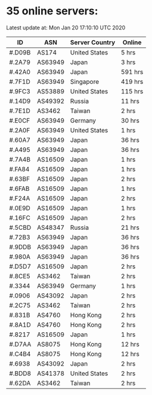 # 35 online servers:

Latest update at: Mon Jan 20 17:10:10 UTC 2020

| ID | ASN | Server Country | Online |
| -- | --- | -------------- | ------ |
| #.D09B | AS174 | United States | 5 hrs |
| #.2A79 | AS63949 | Japan | 3 hrs |
| #.42A0 | AS63949 | Japan | 591 hrs |
| #.7F1D | AS63949 | Singapore | 419 hrs |
| #.9FC3 | AS53889 | United States | 115 hrs |
| #.14D9 | AS49392 | Russia | 11 hrs |
| #.7E1D | AS3462 | Taiwan | 2 hrs |
| #.E0CF | AS63949 | Germany | 30 hrs |
| #.2A0F | AS63949 | United States | 1 hrs |
| #.60A7 | AS63949 | Japan | 36 hrs |
| #.A495 | AS63949 | Japan | 36 hrs |
| #.7A4B | AS16509 | Japan | 1 hrs |
| #.FA84 | AS16509 | Japan | 1 hrs |
| #.63BF | AS16509 | Japan | 2 hrs |
| #.6FAB | AS16509 | Japan | 1 hrs |
| #.F24A | AS16509 | Japan | 2 hrs |
| #.0E9D | AS16509 | Japan | 1 hrs |
| #.16FC | AS16509 | Japan | 2 hrs |
| #.5CBD | AS48347 | Russia | 21 hrs |
| #.72B3 | AS63949 | Japan | 36 hrs |
| #.9DDB | AS63949 | Japan | 36 hrs |
| #.980A | AS63949 | Japan | 36 hrs |
| #.D5D7 | AS16509 | Japan | 2 hrs |
| #.8CE5 | AS3462 | Taiwan | 2 hrs |
| #.3344 | AS63949 | Germany | 1 hrs |
| #.0906 | AS43092 | Japan | 2 hrs |
| #.2C75 | AS3462 | Taiwan | 2 hrs |
| #.831B | AS4760 | Hong Kong | 2 hrs |
| #.8A1D | AS4760 | Hong Kong | 2 hrs |
| #.8217 | AS16509 | Japan | 1 hrs |
| #.D7AA | AS8075 | Hong Kong | 12 hrs |
| #.C4B4 | AS8075 | Hong Kong | 12 hrs |
| #.6938 | AS43092 | Japan | 2 hrs |
| #.BDD8 | AS41378 | United States | 2 hrs |
| #.62DA | AS3462 | Taiwan | 2 hrs |

